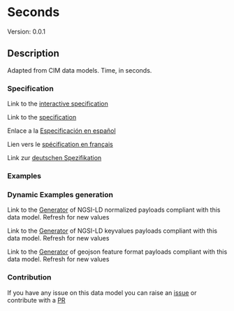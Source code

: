# Seconds
Version: 0.0.1

## Description 

Adapted from CIM data models. Time, in seconds.
### Specification

Link to the [interactive specification](https://swagger.lab.fiware.org/?url=https://raw.githubusercontent.com/smart-data-models/dataModel.EnergyCIM/master/Seconds/swagger.yaml)

Link to the [specification](https://github.com/smart-data-models/dataModel.EnergyCIM/blob/master/Seconds/doc/spec.md)

Enlace a la [Especificación en español](https://github.com/smart-data-models/dataModel.EnergyCIM/blob/master/Seconds/doc/spec_ES.md)

Lien vers le [spécification en français](https://github.com/smart-data-models/dataModel.EnergyCIM/blob/master/Seconds/doc/spec_FR.md)

Link zur [deutschen Spezifikation](https://github.com/smart-data-models/dataModel.EnergyCIM/blob/master/Seconds/doc/spec_DE.md)
### Examples
### Dynamic Examples generation

Link to the [Generator](https://smartdatamodels.org/extra/ngsi-ld_generator.php?schemaUrl=https://raw.githubusercontent.com/smart-data-models/dataModel.EnergyCIM/master/Seconds/schema.json&email=info@smartdatamodels.org) of NGSI-LD normalized payloads compliant with this data model. Refresh for new values

Link to the [Generator](https://smartdatamodels.org/extra/ngsi-ld_generator_keyvalues.php?schemaUrl=https://raw.githubusercontent.com/smart-data-models/dataModel.EnergyCIM/master/Seconds/schema.json&email=info@smartdatamodels.org) of NGSI-LD keyvalues payloads compliant with this data model. Refresh for new values

Link to the [Generator](https://smartdatamodels.org/extra/geojson_features_generator_v1.0.php?schemaUrl=https://raw.githubusercontent.com/smart-data-models/dataModel.EnergyCIM/master/Seconds/schema.json&email=info@smartdatamodels.org) of geojson feature format payloads compliant with this data model. Refresh for new values
### Contribution

 If you have any issue on this data model you can raise an [issue](https://github.com/smart-data-models/dataModel.EnergyCIM/issues)  or contribute with a [PR](https://github.com/smart-data-models/dataModel.EnergyCIM/pulls)